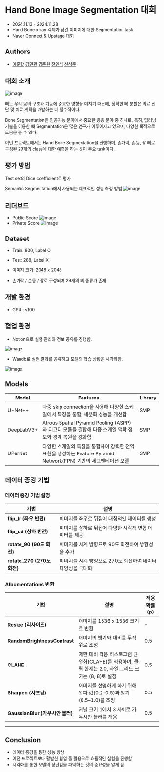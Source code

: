 
# Hand Bone Image Segmentation 대회 
- 2024.11.13 - 2024.11.28 
- Hand Bone x-ray 객체가 담긴 이미지에 대한 Segmentation task
- Naver Connect & Upstage 대회 

## Authors

-  [이준학](https://github.com/danlee0113)  [김민환](https://github.com/alsghks1066)  [김준원](https://github.com/KimJunWon98)  [전인석](https://github.com/inDseok)  [신석준](https://github.com/SeokjunShin)



## 대회 소개
![image](https://github.com/user-attachments/assets/fe33f559-b68f-4db3-9aa9-228652154972)

뼈는 우리 몸의 구조와 기능에 중요한 영향을 미치기 때문에, 정확한 뼈 분할은 의료 진단 및 치료 계획을 개발하는 데 필수적이다. 

Bone Segmentation은 인공지능 분야에서 중요한 응용 분야 중 하나로, 특히, 딥러닝 기술을 이용한 뼈 Segmentation은 많은 연구가 이루어지고 있으며, 다양한 목적으로 도움을 줄 수 있다. 

이번 프로젝트에서는 Hand Bone Segmentation을 진행하며, 손가락, 손등, 팔 뼈로 구성된 29개의 class에 대한 예측을 하는 것이 주요 task이다. 


## 평가 방법

Test set의 Dice coefficient로 평가

Semantic Segmentation에서 사용되는 대표적인 성능 측정 방법
![image](https://github.com/user-attachments/assets/4870dd87-34a0-492e-8032-43436783800f)



## 리더보드
- Public Score
![image](https://github.com/user-attachments/assets/458b3b61-a1ed-4171-adf0-b51b38bb1cb0)
- Private Score
![image](https://github.com/user-attachments/assets/5fd45d4a-1594-4a2f-bc90-78170688adb9)


## Dataset
- Train: 800, Label O  
- Test: 288, Label X  

- 이미지 크기: 2048 x 2048  
- 손가락 / 손등 / 팔로 구성되며 29개의 뼈 종류가 존재


## 개발 환경

- GPU : v100


## 협업 환경 
- Notion으로 실험 관리와 정보 공유를 진행함.

![image](https://github.com/user-attachments/assets/a6d68c64-da0e-4958-8cca-34da4cdec579)

- Wandb로 실험 결과를 공유하고 모델의 학습 상황을 시각화함.

![image](https://github.com/user-attachments/assets/6cf37168-f8fe-46ac-9b91-d248162b9580)

## Models
|Model|Features|Library|
|------|---|---|
|U-Net++|다중 skip connection을 사용해 다양한 스케일에서 특징을 통합, 세분화 성능을 개선함|SMP|
|DeepLabV3+|Atrous Spatial Pyramid Pooling (ASPP)와 디코더 모듈을 결합해 다중 스케일 맥락 정보와 경계 복원을 강화함|SMP|
|UPerNet|다양한 스케일의 특징을 통합하여 강력한 전역 표현을 생성하는 Feature Pyramid Network(FPN) 기반의 세그멘테이션 모델|SMP|

## 데이터 증강 기법

### 데이터 증강 기법 설명

| 기법                     | 설명                                                                 |
|--------------------------|---------------------------------------------------------------------|
| **flip_lr (좌우 반전)**    | 이미지를 좌우로 뒤집어 대칭적인 데이터를 생성                             |
| **flip_ud (상하 반전)**    | 이미지를 상하로 뒤집어 다양한 시각적 변형 데이터를 제공                       |
| **rotate_90 (90도 회전)**  | 이미지를 시계 방향으로 90도 회전하여 방향성을 추가                      |
| **rotate_270 (270도 회전)**| 이미지를 시계 방향으로 270도 회전하여 데이터 다양성을 극대화                 |

### Albumentations 변환

| 기법                        | 설명                                                                                     | 적용 확률 (p) |
|-----------------------------|------------------------------------------------------------------------------------------|---------------|
| **Resize (리사이즈)**        | 이미지를 1536 x 1536 크기로 변환                                   | -             |
| **RandomBrightnessContrast**| 이미지의 밝기와 대비를 무작위로 조정                                               | 0.5           |
| **CLAHE**                   | 제한 대비 적응 히스토그램 균일화(CLAHE)를 적용하며, 클립 한계는 2.0, 타일 그리드 크기는 (8, 8)로 설정 | 0.5           |
| **Sharpen (샤프닝)**         | 이미지를 선명하게 하기 위해 알파 값(0.2–0.5)과 밝기(0.5–1.0)를 조정                  | 0.5           |
| **GaussianBlur (가우시안 블러)**| 커널 크기 1에서 3 사이로 가우시안 블러를 적용                                        | 0.5           |

---


## Conclusion
- 데이터 증강을 통한 성능 향상
- 이전 프로젝트보다 활발한 협업 툴 활용으로 효율적인 실험을 진행함
- 시각화를 통한 모델의 장단점을 파악하는 것의 중요성을 알게 됨
